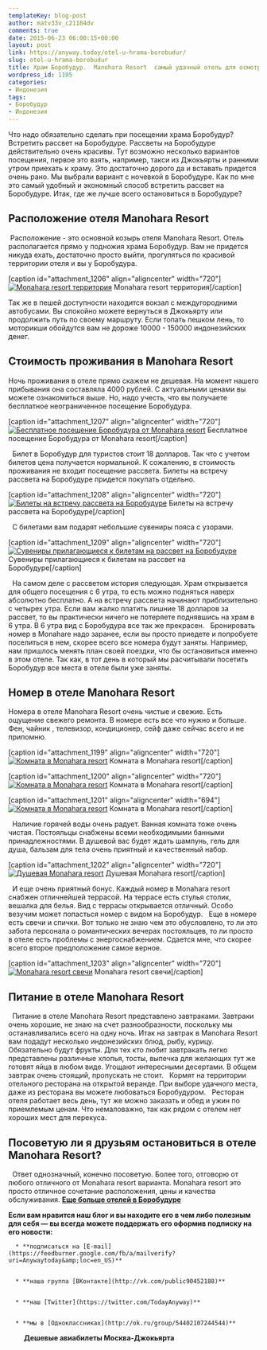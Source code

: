```yaml
---
templateKey: blog-post
author: matv33v_c21184dv
comments: true
date: 2015-06-23 06:00:15+00:00
layout: post
link: https://anyway.today/otel-u-hrama-borobudur/
slug: otel-u-hrama-borobudur
title: Храм Боробудур.  Manohara Resort  самый удачный отель для осмотра Боробудура
wordpress_id: 1195
categories:
- Индонезия
tags:
- Боробудур
- Индонезия
---
```


Что надо обязательно сделать при посещении храма Боробудур? Встретить рассвет на Боробудуре. Рассветы на Боробудуре действительно очень красивы. Тут возможно несколько вариантов посещения, первое это взять, например, такси из Джокьярты и ранними утром приехать к храму. Это достаточно дорого да и вставать придется очень рано. Мы выбрали вариант с ночевкой в Боробудуре. Как по мне это самый удобный и экономный способ встретить рассвет на Боробудуре. Итак, где же лучше всего остановиться в Боробудуре?


<!-- more -->


## Расположение отеля Manohara Resort




 Расположение - это основной козырь отеля Manohara Resort. Отель располагается прямо у подножия храма Боробудур. Вам не придется никуда ехать, достаточно просто выйти, прогуляться по красивой территории отеля и вы у Боробудура.




[caption id="attachment_1206" align="aligncenter" width="720"][![Monahara resort территория](http://anyway.today/wp-content/uploads/2015/06/IMG_7804.jpg)](http://anyway.today/wp-content/uploads/2015/06/IMG_7804.jpg) Monahara resort территория[/caption]


Так же в пешей доступности находится вокзал с междугородними автобусами. Вы спокойно можете вернуться в Джокьярту или продолжить путь по своему маршруту. Если топать пешком лень, то моторикши обойдутся вам не дороже 10000 - 150000 индонезийских денег.





## Стоимость проживания в Manohara Resort




Ночь проживания в отеле прямо скажем не дешевая. На момент нашего прибывания она составляла 4000 рублей. С актуальными ценами вы можете ознакомиться выше. Но, надо учесть, что вы получаете бесплатное неограниченное посещение Боробудура.


[caption id="attachment_1207" align="aligncenter" width="720"][![Бесплатное посещение Боробудура от Monahara resort](http://anyway.today/wp-content/uploads/2015/06/image.jpg)](http://anyway.today/wp-content/uploads/2015/06/image.jpg) Бесплатное посещение Боробудура от Monahara resort[/caption]


  Билет в Боробудур для туристов стоит 18 долларов. Так что с учетом билетов цена получается нормальной. К сожалению, в стоимость проживания не входит посещение рассвета. Билеты на встречу рассвета на Боробудуре придется покупать отдельно.


[caption id="attachment_1208" align="aligncenter" width="720"][![Билеты на встречу рассвета на Боробудуре](http://anyway.today/wp-content/uploads/2015/06/image-1.jpg)](http://anyway.today/wp-content/uploads/2015/06/image-1.jpg) Билеты на встречу рассвета на Боробудуре[/caption]


  С билетами вам подарят небольшие сувениры пояса с узорами.


[caption id="attachment_1209" align="aligncenter" width="720"][![Сувениры прилагающиеся к билетам на рассвет на Боробудуре](http://anyway.today/wp-content/uploads/2015/06/image-2.jpg)](http://anyway.today/wp-content/uploads/2015/06/image-2.jpg) Сувениры прилагающиеся к билетам на рассвет на Боробудуре[/caption]


  На самом деле с рассветом история следующая. Храм открывается для общего посещения с 6 утра, то есть можно подняться наверх абсолютно бесплатно. А на встречу рассвета начинают приблизительно с четырех утра. Если вам жалко платить лишние 18 долларов за рассвет, то вы практически ничего не потеряете поднявшись на храм в 6 утра. В 6 утра вид с Боробудура все так же прекрасен.   Бронировать номер в Monahare надо заранее, если вы просто приедете и попробуете поселиться в нем, скорее всего все номера будут заняты. Например, нам пришлось менять план своей поездки, что бы остановиться именно в этом отеле. Так как, в тот день в который мы расчитывали посетить Боробудур все места в отеле были уже заняты.  



## Номер в отеле Manohara Resort



Номера в отеле Manohara Resort очень чистые и свежие. Есть ощущение свежего ремонта. В номере есть все что нужно и больше. Фен, чайник , телевизор, кондиционер, сейф даже сейчас всего и не припомню.


[caption id="attachment_1199" align="aligncenter" width="720"][![Комната в Monahara resort](http://anyway.today/wp-content/uploads/2015/06/MG_7781.jpg)](http://anyway.today/wp-content/uploads/2015/06/MG_7781.jpg) Комната в Monahara resort[/caption]

[caption id="attachment_1200" align="aligncenter" width="720"][![Комната в Monahara resort](http://anyway.today/wp-content/uploads/2015/06/MG_7787.jpg)](http://anyway.today/wp-content/uploads/2015/06/MG_7787.jpg) Комната в Monahara resort[/caption]

[caption id="attachment_1201" align="aligncenter" width="694"][![Комната в Monahara resort](http://anyway.today/wp-content/uploads/2015/06/MG_7790.jpg)](http://anyway.today/wp-content/uploads/2015/06/MG_7790.jpg) Комната в Monahara resort[/caption]


  Наличие горячей воды очень радует. Ванная комната тоже очень чистая. Постояльцы снабжены всеми необходимыми банными принадлежностями. В душевой вас будет ждать шампунь, гель для душа, бальзам для тела очень приятный и качественный набор.


[caption id="attachment_1202" align="aligncenter" width="720"][![Душевая Monahara resort](http://anyway.today/wp-content/uploads/2015/06/MG_7796.jpg)](http://anyway.today/wp-content/uploads/2015/06/MG_7796.jpg) Душевая Monahara resort[/caption]


  И еще очень приятный бонус. Каждый номер в Monahara resort снабжен отличнейшей террасой. На террасе есть стулья столик, вешалка для белья. Вид с террасы открывается отличный. Особо везучим может попасться номер с видом на Боробудур.   Еще в номере есть свечи и спички. Вот только не знаю чем это обусловлено, то ли это забота персонала о романтических вечерах постояльцев, то ли просто в отеле есть проблемы с энергоснабжением. Сдается мне, что скорее всего второе предположение самое верное.


[caption id="attachment_1203" align="aligncenter" width="720"][![Monahara resort свечи](http://anyway.today/wp-content/uploads/2015/06/MG_7797.jpg)](http://anyway.today/wp-content/uploads/2015/06/MG_7797.jpg) Monahara resort свечи[/caption]






## Питание в отеле Manohara Resort



  Питание в отеле Manohara Resort представлено завтраками. Завтраки очень хорошие, не знаю на счет разнообразности, поскольку мы останавливались всего на одну ночь. Итак на завтрак в Manohara Resort вам подадут несколько индонезийских блюд, рыбу, курицу. Обязательно будут фрукты. Для тех кто любит завтракать легко представлены различные хлопья, тосты, выпечка для желающих тут же готовят яйца в любом виде. Угощают интересными десертами. В общем завтрак очень стоящий, пропускать не стоит.   Кормят на территории отельного ресторана на открытой веранде. При выборе удачного места, даже из ресторана вы можете любоваться Боробудуром.   Ресторан отеля работает весь день, тут же можно заказать и обед и ужин по приемлемым ценам. Что немаловажно, так как рядом с отелем нет хороших мест для перекуса.  



## Посоветую ли я друзьям остановиться в отеле Manohara Resort?



  Ответ однозначный, конечно посоветую. Более того, отговорю от любого отличного от Monahara resort варианта. Monahara resort это просто отличное сочетание расположения, цены и качества обслуживания. **[Еще больше отелей в Боробудуре](http://search.hotellook.com/?locationId=25021&checkIn=2015-06-27&checkOut=2015-06-28&adults=2&_ga=1.58959661.1063662009.1415294011&marker=14510)**

**Если вам нравится наш блог и вы находите его в чем либо полезным для себя — вы всегда можете поддержать его оформив подписку на его новости:**






	
      * **подписаться на [E-mail](https://feedburner.google.com/fb/a/mailverify?uri=Anywaytoday&amp;loc=en_US)**

	
      * **наша группа [ВКонтакте](http://vk.com/public90452188)**

	
      * **наш [Twitter](https://twitter.com/TodayAnyway)**

	
      * **мы в [Одноклассниках](http://ok.ru/group/54402107244544)**





        **Дешевые авиабилеты Москва-Джокьярта**
